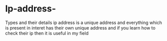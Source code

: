 # Ip-address-
Types and their details ip address is a unique address and everything which is present in interet has their own unique address and if you learn how to check their ip then it is useful in my field 
